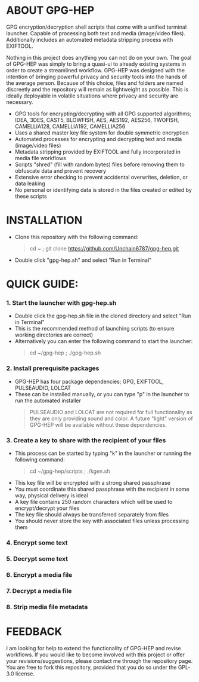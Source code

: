 # ABOUT GPG-HEP
GPG encryption/decryption shell scripts that come with a unified terminal launcher. Capable of processing both text and media (image/video files). Additionally includes an automated metadata stripping process with EXIFTOOL. 

Nothing in this project does anything you can not do on your own. The goal of GPG-HEP was simply to bring a quasi-ui to already existing systems in order to create a streamlined workflow. GPG-HEP was designed with the intention of bringing powerful privacy and security tools into the hands of the average person. Because of this choice, files and folders are named discreetly and the repository will remain as lightweight as possible. This is ideally deployable in volatile situations where privacy and security are necessary.

- GPG tools for encrypting/decrypting with all GPG supported algorithms; IDEA, 3DES, CAST5, BLOWFISH, AES, AES192, AES256, TWOFISH, CAMELLIA128, CAMELLIA192, CAMELLIA256
- Uses a shared master key file system for double symmetric encryption
- Automated processes for encrypting and decrypting text and media (image/video files)
- Metadata stripping provided by EXIFTOOL and fully incorporated in media file workflows
- Scripts "shred" (fill with random bytes) files before removing them to obfuscate data and prevent recovery
- Extensive error checking to prevent accidental overwrites, deletion, or data leaking
- No personal or identifying data is stored in the files created or edited by these scripts

# INSTALLATION
- Clone this repository with the following command:
  > cd ~ ; git clone https://github.com/Unchain6787/gpg-hep.git
- Double click "gpg-hep.sh" and select "Run in Terminal"

# QUICK GUIDE:
### 1. Start the launcher with gpg-hep.sh
  - Double click the gpg-hep.sh file in the cloned directory and select "Run in Terminal"
  - This is the recommended method of launching scripts (to ensure working directories are correct)
  - Alternatively you can enter the following command to start the launcher:
    > cd ~/gpg-hep ; ./gpg-hep.sh

### 2. Install prerequisite packages
  - GPG-HEP has four package dependencies; GPG, EXIFTOOL, PULSEAUDIO, LOLCAT
  - These can be installed manually, or you can type "p" in the launcher to run the automated installer
    > PULSEAUDIO and LOLCAT are not required for full functionality as they are only providing sound and color.
    > A future "light" version of GPG-HEP will be available without these dependencies.

### 3. Create a key to share with the recipient of your files
  - This process can be started by typing "k" in the launcher or running the following command:
    > cd ~/gpg-hep/scripts ; ./kgen.sh 
  - This key file will be encrypted with a strong shared passphrase
  - You must coordinate this shared passphrase with the recipient in some way, physical delivery is ideal
  - A key file contains 250 random characters which will be used to encrypt/decrypt your files
  - The key file should always be transferred separately from files
  - You should never store the key with associated files unless processing them

### 4. Encrypt some text

### 5. Decrypt some text

### 6. Encrypt a media file

### 7. Decrypt a media file

### 8. Strip media file metadata

# FEEDBACK
I am looking for help to extend the functionality of GPG-HEP and revise workflows. If you would like to become involved with this project or offer your revisions/suggestions, please contact me through the repository page. You are free to fork this repository, provided that you do so under the GPL-3.0 license.
